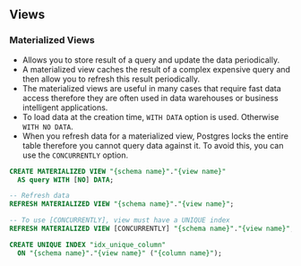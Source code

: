 ## Views

###  Materialized Views

- Allows you to store result of a query and update the data periodically.
- A materialized view caches the result of a complex expensive query and then allow you to refresh this result periodically.
- The materialized views are useful in many cases that require fast data access therefore they are often used in data warehouses or business intelligent applications.
- To load data at the creation time, `WITH DATA` option is used. Otherwise `WITH NO DATA`.
- When you refresh data for a materialized view, Postgres locks the entire table therefore you cannot query data against it. To avoid this, you can use the `CONCURRENTLY` option.

```sql
CREATE MATERIALIZED VIEW "{schema name}"."{view name}"
  AS query WITH [NO] DATA;

-- Refresh data
REFRESH MATERIALIZED VIEW "{schema name}"."{view name}";

-- To use [CONCURRENTLY], view must have a UNIQUE index
REFRESH MATERIALIZED VIEW [CONCURRENTLY] "{schema name}"."{view name}";

CREATE UNIQUE INDEX "idx_unique_column"
  ON "{schema name}"."{view name}" ("{column name}");
```
